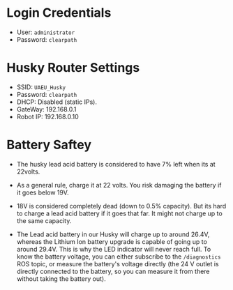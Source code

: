 # Login Credentials

- User: ``` administrator ```
- Password: ``` clearpath ```

# Husky Router Settings

- SSID: ``` UAEU_Husky ```
- Password: ``` clearpath ```
- DHCP: Disabled (static IPs).
- GateWay: 192.168.0.1
- Robot IP: 192.168.0.10

# Battery Saftey
- The husky lead acid battery is considered to have 7% left when its at 22volts.

- As a general rule, charge it at 22 volts. You risk damaging the battery if it goes below 19V.

- 18V is considered completely dead (down to 0.5% capacity). But its hard to charge a lead acid battery if it goes that far. It might not charge up to the same capacity.

- The Lead acid battery in our Husky will charge up to around 26.4V, whereas the Lithium Ion battery upgrade is capable of going up to around 29.4V. This is why the LED indicator will never reach full. To know the battery voltage, you can either subscribe to the ```/diagnostics``` ROS topic, or measure the battery's voltage directly (the 24 V outlet is directly connected to the battery, so you can measure it from there without taking the battery out).

